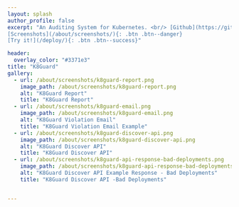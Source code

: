 ```yaml
---
layout: splash
author_profile: false
excerpt: "An Auditing System for Kubernetes. <br/> [Github](https://github.com/k8guard/){: .btn .btn--light-outline}
[Screenshots](/about/screenshots/){: .btn .btn--danger}
[Try it!](/deploy/){: .btn .btn--success}"

header:
  overlay_color: "#3371e3"
title: "K8Guard"
gallery:
  - url: /about/screenshots/k8guard-report.png
    image_path: /about/screenshots/k8guard-report.png
    alt: "K8Guard Report"
    title: "K8Guard Report"
  - url: /about/screenshots/k8guard-email.png
    image_path: /about/screenshots/k8guard-email.png
    alt: "K8Guard Violation Email"
    title: "K8Guard Violation Email Example"
  - url: /about/screenshots/k8guard-discover-api.png
    image_path: /about/screenshots/k8guard-discover-api.png
    alt: "K8Guard Discover API"
    title: "K8Guard Discover API"
  - url: /about/screenshots/k8guard-api-response-bad-deployments.png
    image_path: /about/screenshots/k8guard-api-response-bad-deployments.png
    alt: "K8Guard Discover API Example Response - Bad Deployments"
    title: "K8Guard Discover API -Bad Deployments"


---
```

